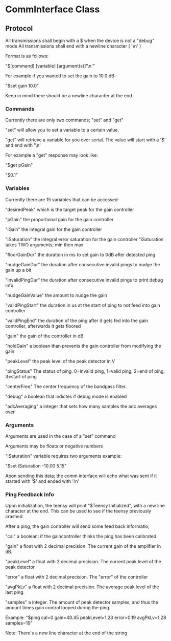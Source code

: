 # CommInterface Class 

## Protocol

All transmissions shall begin with a $ when the device is not a "debug" mode
All transmissions shall end with a newline character ( '\n' )

Format is as follows:

  "$[command] [variable] [argument(s)]'\n'"

For example if you wanted to set the gain to 10.0 dB:

  "$set gain 10.0" 

  Keep in mind there should be a newline character at the end.

### Commands

Currently there are only two commands; "set" and "get"

"set" will allow you to set a variable to a certain value.

"get" will retrieve a variable for you over serial. The value will start with a '$' and end with '\n'

For example a "get" response may look like:

  "$get pGain"

  "$0.1"

### Variables

Currently there are 15 variables that can be accessed:

  "desiredPeak" which is the target peak for the gain controller
  

  "pGain" the proportional gain for the gain controller

  "iGain" the integral gain for the gain controller

  "iSaturation" the integral error saturation for the gain controller
  "iSaturation takes TWO arguments; min then max

  "floorGainDur" the duration in ms to set gain to 0dB after detected ping

  "nudgeGainDur" the duration after consecutive invalid pings to nudge the gain up a bit

  "invalidPingDur" the duration after consecutive invalid pings to print debug info

  "nudgeGainValue" the amount to nudge the gain

  "validPingStart" the duration in us at the start of ping to not feed into gain controller

  "validPingEnd" the duration of the ping after it gets fed into the gain controller, afterwards it gets floored

  "gain" the gain of the controller in dB

  "holdGain" a boolean than prevents the gain controller from modifying the gain
  
  "peakLevel" the peak level of the peak detector in V
  
  "pingStatus" The status of ping. 0=invalid ping, 1=valid ping, 2=end of ping, 3=start of ping
  
  "centerFreq" The center frequency of the bandpass filter. 

  "debug" a boolean that indictes if debug mode is enabled

  "adcAveraging" a integer that sets how many samples the adc averages over

### Arguments

Arguments are used in the case of a "set" command

Arguments may be floats or negative numbers

"iSaturation" variable requires two arguments example:

  "$set iSaturation -10.00 5.15"

Apon sending this data; the comm interface will echo what was sent if it started with '$' and ended with '/n'

### Ping Feedback Info

Upon initialization, the teensy will print "$Teensy Initialized", with a new line character at the end. This can be used to see if the teensy previously crashed.

After a ping, the gain controller will send some feed back informatio;

  "cal" a boolean: if the gaincontroller thinks the ping has been calibrated.
  
  "gain" a float with 2 decimal precision. The current gain of the amplifier in dB.

  "peakLevel" a float with 2 decimal precision. The current peak level of the peak detector

  "error" a float with 2 decimal precision. The "error" of the controller

  "avgPkLv" a float with 2 decimal precision. The average peak level of the last ping.

  "samples" a integer. The amount of peak detector samples, and thus the amount times gain control looped during the ping.

Example: "$ping cal=0 gain=40.45 peakLevel=1.23 error=0.19 avgPkLv=1.28 samples=19"

Note: There's a new line character at the end of the string
